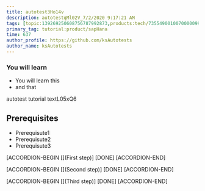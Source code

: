 ```yaml
---
title: autotest3Ho14v
description: autotestqMl02V_7/2/2020 9:17:21 AM
tags: [topic:139269250608756787992873,products:tech/73554900100700000996,tutorial:experience/advanced]
primary_tag: tutorial:product/sapHana
time: 637
author_profile: https://github.com/ksAutotests
author_name: ksAutotests
---
```

### You will learn
- You will learn this
- and that

autotest tutorial textL05xQ6

## Prerequisites
- Prerequisute1
- Prerequisute2
- Prerequisute3

[ACCORDION-BEGIN [](First step)]
[DONE]
[ACCORDION-END]

[ACCORDION-BEGIN [](Second step)]
[DONE]
[ACCORDION-END]

[ACCORDION-BEGIN [](Third step)]
[DONE]
[ACCORDION-END]

